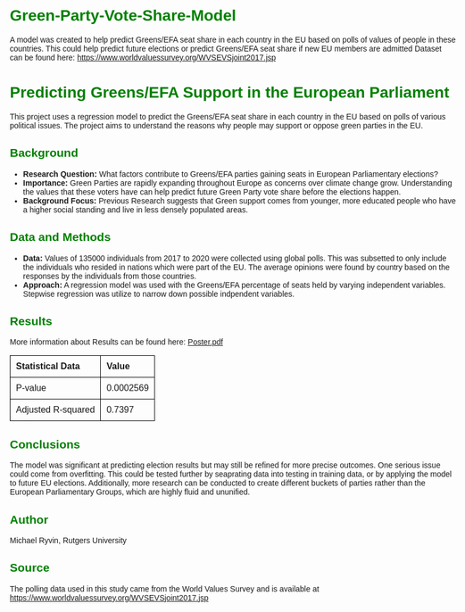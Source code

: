 # Green-Party-Vote-Share-Model
A model was created to help predict Greens/EFA seat share in each country in the EU based on polls of values of people in these countries. This could help predict future elections or predict Greens/EFA seat share if new EU members are admitted
Dataset can be found here: https://www.worldvaluessurvey.org/WVSEVSjoint2017.jsp

<html>
<head>
<style>
  body {
    font-family: Arial, sans-serif;
    max-width: 800px;
    margin: auto;
  }
  h1, h2, h3 {
    color: green;
  }
  img {
    width: 100%;
  }
  table {
    border-collapse: collapse;
    width: 100%;
  }
  th, td {
    border: 1px solid black;
    padding: 10px;
    text-align: left;
  }
</style>
</head>
<body>
<h1>Predicting Greens/EFA Support in the European Parliament</h1>
<p>This project uses a regression model to predict the Greens/EFA seat share in each country in the EU based on polls of various political issues. The project aims to understand the reasons why people may support or oppose green parties in the EU.</p>
<h2>Background</h2>
<ul>
  <li><b>Research Question:</b> What factors contribute to Greens/EFA parties gaining seats in European Parliamentary elections?</li>
  <li><b>Importance:</b> Green Parties are rapidly expanding throughout Europe as concerns over climate change grow. Understanding the values that these voters have can help predict future Green Party vote share before the elections happen.</li>
  <li><b>Background Focus:</b> Previous Research suggests that Green support comes from younger, more educated people who have a higher social standing and live in less densely populated areas. </li>
</ul>
<h2>Data and Methods</h2>
<ul>
  <li><b>Data:</b> Values of 135000 individuals from 2017 to 2020 were collected using global polls. This was subsetted to only include the individuals who resided in nations which were part of the EU. The average opinions were found by country based on the responses by the individuals from those countries.</li>
  <li><b>Approach:</b> A regression model was used with the Greens/EFA percentage of seats held by varying independent variables. Stepwise regression was utilize to narrow down possible indpendent variables.</li>
</ul>
<h2>Results</h2>
More information about Results can be found here: <a href=“Poster.pdf”>Poster.pdf</a>
<table>
  <tr>
    <th>Statistical Data</th>
    <th>Value</th>
  </tr>
  <tr>
    <td>P-value</td>
    <td>0.0002569</td>
  </tr>
  <tr>
    <td>Adjusted R-squared</td>
    <td>0.7397</td>
  </tr>
</table>
<h2>Conclusions</h2>
<p>The model was significant at predicting election results but may still be refined for more precise outcomes. One serious issue could come from overfitting. This could be tested further by seaprating data into testing in training data, or by applying the model to future EU elections. Additionally, more research can be conducted to create different buckets of parties rather than the European Parliamentary Groups, which are highly fluid and ununified.</p>
<h2>Author</h2>
<p>Michael Ryvin, Rutgers University</p>
<h2>Source</h2>
<p>The polling data used in this study came from the World Values Survey and is available at <a href="https://www.worldvaluessurvey.org/WVSEVSjoint2017.jsp">https://www.worldvaluessurvey.org/WVSEVSjoint2017.jsp</a></p>
</body>
</html>

